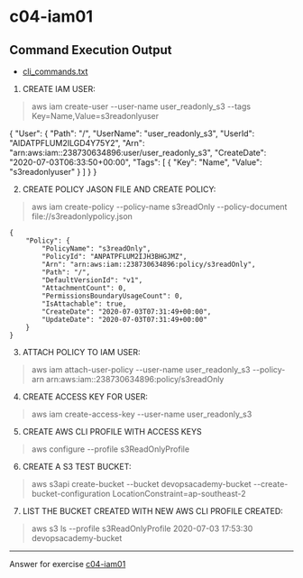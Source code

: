 # c04-iam01

## Command Execution Output
- [cli_commands.txt](cli_commands.txt)
1. CREATE IAM USER: 

  > aws iam create-user --user-name user_readonly_s3 --tags Key=Name,Value=s3readonlyuser 

   {
      "User": {
          "Path": "/",
          "UserName": "user_readonly_s3",
          "UserId": "AIDATPFLUM2ILGD4Y75Y2",
          "Arn": "arn:aws:iam::238730634896:user/user_readonly_s3",
          "CreateDate": "2020-07-03T06:33:50+00:00",
          "Tags": [
              {
                "Key": "Name",
                "Value": "s3readonlyuser"
              }
          ]
      }
   }

2. CREATE POLICY JASON FILE AND CREATE POLICY:

  > aws iam create-policy --policy-name s3readOnly --policy-document file://s3readonlypolicy.json 

    {
        "Policy": {
            "PolicyName": "s3readOnly",
            "PolicyId": "ANPATPFLUM2IJH3BHGJMZ",
            "Arn": "arn:aws:iam::238730634896:policy/s3readOnly",
            "Path": "/",
            "DefaultVersionId": "v1",
            "AttachmentCount": 0,
            "PermissionsBoundaryUsageCount": 0,
            "IsAttachable": true,
            "CreateDate": "2020-07-03T07:31:49+00:00",
            "UpdateDate": "2020-07-03T07:31:49+00:00"
        }
    }

3. ATTACH POLICY TO IAM USER:

  > aws iam attach-user-policy --user-name user_readonly_s3 --policy-arn arn:aws:iam::238730634896:policy/s3readOnly 

4. CREATE ACCESS KEY FOR USER:

  > aws iam create-access-key --user-name user_readonly_s3

5. CREATE AWS CLI PROFILE WITH ACCESS KEYS

  > aws configure --profile s3ReadOnlyProfile


6. CREATE A S3 TEST BUCKET: 

  > aws s3api create-bucket --bucket devopsacademy-bucket --create-bucket-configuration LocationConstraint=ap-southeast-2

7. LIST THE BUCKET CREATED WITH NEW AWS CLI PROFILE CREATED:

  > aws s3 ls --profile s3ReadOnlyProfile
	2020-07-03 17:53:30 devopsacademy-bucket
 
<!-- Don't change anything below this point-->
<!-- Before commiting, remove both commented lines--> 
***
Answer for exercise [c04-iam01](https://github.com/devopsacademyau/academy/blob/4d3701fa0791064e8a5b737acae52c992faaa07e/classes/04class/exercises/c04-iam01/README.md)


